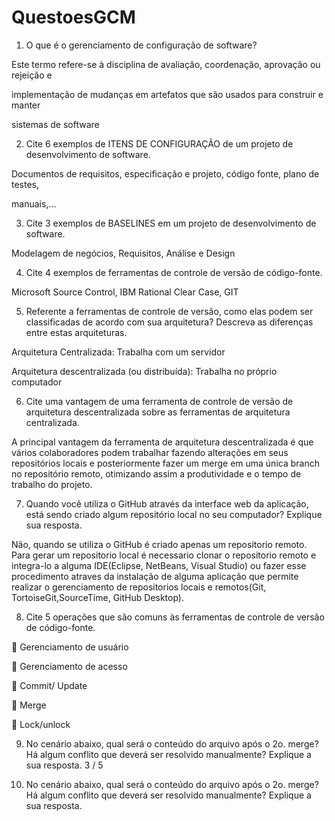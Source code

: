 # QuestoesGCM

1) O que é o gerenciamento de configuração de software?



Este termo refere-se à disciplina de avaliação, coordenação, aprovação ou rejeição e

implementação de mudanças em artefatos que são usados para construir e manter

sistemas de software

2) Cite 6 exemplos de ITENS DE CONFIGURAÇÃO de um projeto de desenvolvimento de software.



Documentos de requisitos, especificação e projeto, código fonte, plano de testes,

manuais,...

3) Cite 3 exemplos de BASELINES em um projeto de desenvolvimento de software.



Modelagem de negócios, Requisitos, Análise e Design

4) Cite 4 exemplos de ferramentas de controle de versão de código-fonte.



Microsoft Source Control, IBM Rational Clear Case, GIT

5) Referente a ferramentas de controle de versão, como elas podem ser classificadas de acordo com sua arquitetura? Descreva as diferenças entre estas arquiteturas.



Arquitetura Centralizada: Trabalha com um servidor

Arquitetura descentralizada (ou distribuída): Trabalha no próprio computador

6) Cite uma vantagem de uma ferramenta de controle de versão de arquitetura descentralizada sobre as ferramentas de arquitetura centralizada.


A principal vantagem da ferramenta de arquitetura descentralizada é que vários colaboradores podem trabalhar fazendo alterações em seus repositórios locais e posteriormente fazer um merge em uma única branch no repositório remoto, otimizando assim a produtividade e o tempo de trabalho do projeto.

7) Quando você utiliza o GitHub através da interface web da aplicação, está sendo criado algum repositório local no seu computador? Explique sua resposta.


Não, quando se utiliza o GitHub é criado apenas um repositorio remoto. Para gerar um repositorio local é necessario clonar o repositorio remoto e integra-lo a alguma IDE(Eclipse, NetBeans, Visual Studio) ou fazer esse procedimento atraves da instalação de alguma aplicação que permite realizar o gerenciamento de repositorios locais e remotos(Git, TortoiseGit,SourceTime, GitHub Desktop).

8) Cite 5 operações que são comuns às ferramentas de controle de versão de código-fonte.



 Gerenciamento de usuário

 Gerenciamento de acesso

 Commit/ Update

 Merge

 Lock/unlock

9) No cenário abaixo, qual será o conteúdo do arquivo após o 2o. merge? Há algum conflito que deverá ser resolvido manualmente? Explique a sua resposta. 3 / 5

10) No cenário abaixo, qual será o conteúdo do arquivo após o 2o. merge? Há algum conflito que deverá ser resolvido manualmente? Explique a sua resposta.
